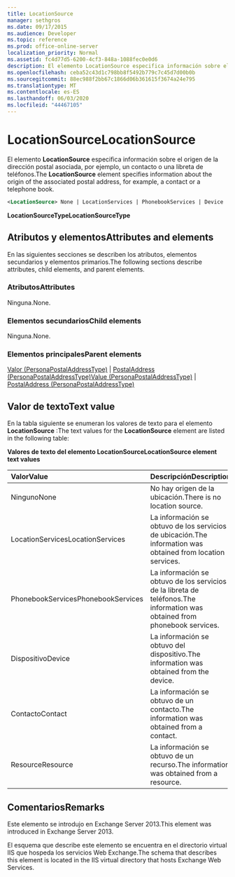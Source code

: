 ```yaml
---
title: LocationSource
manager: sethgros
ms.date: 09/17/2015
ms.audience: Developer
ms.topic: reference
ms.prod: office-online-server
localization_priority: Normal
ms.assetid: fc4d77d5-6200-4cf3-848a-1088fec0e0d6
description: El elemento LocationSource especifica información sobre el origen de la dirección postal asociada, por ejemplo, un contacto o una libreta de teléfonos.
ms.openlocfilehash: ceba52c43d1c798bb8f5492b779c7c45d7d00b0b
ms.sourcegitcommit: 88ec988f2bb67c1866d06b361615f3674a24e795
ms.translationtype: MT
ms.contentlocale: es-ES
ms.lasthandoff: 06/03/2020
ms.locfileid: "44467105"
---
```

# <a name="locationsource"></a><span data-ttu-id="316d6-103">LocationSource</span><span class="sxs-lookup"><span data-stu-id="316d6-103">LocationSource</span></span>

<span data-ttu-id="316d6-104">El elemento **LocationSource** especifica información sobre el origen de la dirección postal asociada, por ejemplo, un contacto o una libreta de teléfonos.</span><span class="sxs-lookup"><span data-stu-id="316d6-104">The **LocationSource** element specifies information about the origin of the associated postal address, for example, a contact or a telephone book.</span></span> 
  
```XML
<LocationSource> None | LocationServices | PhonebookServices | Device | Contact | Resource </LocationSource>
```

 <span data-ttu-id="316d6-105">**LocationSourceType**</span><span class="sxs-lookup"><span data-stu-id="316d6-105">**LocationSourceType**</span></span>
## <a name="attributes-and-elements"></a><span data-ttu-id="316d6-106">Atributos y elementos</span><span class="sxs-lookup"><span data-stu-id="316d6-106">Attributes and elements</span></span>

<span data-ttu-id="316d6-107">En las siguientes secciones se describen los atributos, elementos secundarios y elementos primarios.</span><span class="sxs-lookup"><span data-stu-id="316d6-107">The following sections describe attributes, child elements, and parent elements.</span></span>
  
### <a name="attributes"></a><span data-ttu-id="316d6-108">Atributos</span><span class="sxs-lookup"><span data-stu-id="316d6-108">Attributes</span></span>

<span data-ttu-id="316d6-109">Ninguna.</span><span class="sxs-lookup"><span data-stu-id="316d6-109">None.</span></span>
  
### <a name="child-elements"></a><span data-ttu-id="316d6-110">Elementos secundarios</span><span class="sxs-lookup"><span data-stu-id="316d6-110">Child elements</span></span>

<span data-ttu-id="316d6-111">Ninguna.</span><span class="sxs-lookup"><span data-stu-id="316d6-111">None.</span></span>
  
### <a name="parent-elements"></a><span data-ttu-id="316d6-112">Elementos principales</span><span class="sxs-lookup"><span data-stu-id="316d6-112">Parent elements</span></span>

<span data-ttu-id="316d6-113">[Valor (PersonaPostalAddressType)](value-personapostaladdresstype.md)  |  [PostalAddress (PersonaPostalAddressType)](postaladdress-personapostaladdresstype.md)</span><span class="sxs-lookup"><span data-stu-id="316d6-113">[Value (PersonaPostalAddressType)](value-personapostaladdresstype.md) | [PostalAddress (PersonaPostalAddressType)](postaladdress-personapostaladdresstype.md)</span></span>
  
## <a name="text-value"></a><span data-ttu-id="316d6-114">Valor de texto</span><span class="sxs-lookup"><span data-stu-id="316d6-114">Text value</span></span>

<span data-ttu-id="316d6-115">En la tabla siguiente se enumeran los valores de texto para el elemento **LocationSource** :</span><span class="sxs-lookup"><span data-stu-id="316d6-115">The text values for the **LocationSource** element are listed in the following table:</span></span> 
  
<span data-ttu-id="316d6-116">**Valores de texto del elemento LocationSource**</span><span class="sxs-lookup"><span data-stu-id="316d6-116">**LocationSource element text values**</span></span>

|<span data-ttu-id="316d6-117">**Valor**</span><span class="sxs-lookup"><span data-stu-id="316d6-117">**Value**</span></span>|<span data-ttu-id="316d6-118">**Descripción**</span><span class="sxs-lookup"><span data-stu-id="316d6-118">**Description**</span></span>|
|:-----|:-----|
|<span data-ttu-id="316d6-119">Ninguno</span><span class="sxs-lookup"><span data-stu-id="316d6-119">None</span></span>  <br/> |<span data-ttu-id="316d6-120">No hay origen de la ubicación.</span><span class="sxs-lookup"><span data-stu-id="316d6-120">There is no location source.</span></span>  <br/> |
|<span data-ttu-id="316d6-121">LocationServices</span><span class="sxs-lookup"><span data-stu-id="316d6-121">LocationServices</span></span>  <br/> |<span data-ttu-id="316d6-122">La información se obtuvo de los servicios de ubicación.</span><span class="sxs-lookup"><span data-stu-id="316d6-122">The information was obtained from location services.</span></span>  <br/> |
|<span data-ttu-id="316d6-123">PhonebookServices</span><span class="sxs-lookup"><span data-stu-id="316d6-123">PhonebookServices</span></span>  <br/> |<span data-ttu-id="316d6-124">La información se obtuvo de los servicios de la libreta de teléfonos.</span><span class="sxs-lookup"><span data-stu-id="316d6-124">The information was obtained from phonebook services.</span></span>  <br/> |
|<span data-ttu-id="316d6-125">Dispositivo</span><span class="sxs-lookup"><span data-stu-id="316d6-125">Device</span></span>  <br/> |<span data-ttu-id="316d6-126">La información se obtuvo del dispositivo.</span><span class="sxs-lookup"><span data-stu-id="316d6-126">The information was obtained from the device.</span></span>  <br/> |
|<span data-ttu-id="316d6-127">Contacto</span><span class="sxs-lookup"><span data-stu-id="316d6-127">Contact</span></span>  <br/> |<span data-ttu-id="316d6-128">La información se obtuvo de un contacto.</span><span class="sxs-lookup"><span data-stu-id="316d6-128">The information was obtained from a contact.</span></span>  <br/> |
|<span data-ttu-id="316d6-129">Resource</span><span class="sxs-lookup"><span data-stu-id="316d6-129">Resource</span></span>  <br/> |<span data-ttu-id="316d6-130">La información se obtuvo de un recurso.</span><span class="sxs-lookup"><span data-stu-id="316d6-130">The information was obtained from a resource.</span></span>  <br/> |
   
## <a name="remarks"></a><span data-ttu-id="316d6-131">Comentarios</span><span class="sxs-lookup"><span data-stu-id="316d6-131">Remarks</span></span>

<span data-ttu-id="316d6-132">Este elemento se introdujo en Exchange Server 2013.</span><span class="sxs-lookup"><span data-stu-id="316d6-132">This element was introduced in Exchange Server 2013.</span></span>
  
<span data-ttu-id="316d6-133">El esquema que describe este elemento se encuentra en el directorio virtual IIS que hospeda los servicios Web Exchange.</span><span class="sxs-lookup"><span data-stu-id="316d6-133">The schema that describes this element is located in the IIS virtual directory that hosts Exchange Web Services.</span></span>
  

